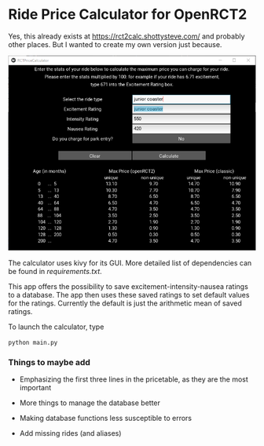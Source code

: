 # Ride Price Calculator for OpenRCT2

Yes, this already exists at <https://rct2calc.shottysteve.com/> and probably other places. But I wanted to create my own version just because.


![Price Calculator window](pricecalculator.png)

The calculator uses kivy for its GUI. More detailed list of dependencies can be found in *requirements.txt*.

This app offers the possibility to save excitement-intensity-nausea ratings to a database. The app then uses these saved ratings to set default values for the ratings. Currently the default is just the arithmetic mean of saved ratings.

To launch the calculator, type

`python main.py`



### Things to maybe add

* Emphasizing the first three lines in the pricetable, as they are the most important

* More things to manage the database better

* Making database functions less susceptible to errors

* Add missing rides (and aliases)

